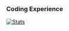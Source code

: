 ### Coding Experience

[![Stats](https://github-readme-stats.vercel.app/api/wakatime?username=joshuayang&count_private=true&theme=merko&show_icons=true&compact=true&custom_title=About%20Myself)](https://wakatime.com/@joshuayang)

<!-- https://github.com/anuraghazra/github-readme-stats/blob/master/themes/README.md-->
